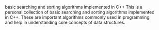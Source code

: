 basic searching and sorting algorithms implemented in C++
This is a personal collection of basic searching and sorting algorithms implemented in C++. 
These are important algorithms commonly used in programming and help in understanding core concepts of data structures.  
